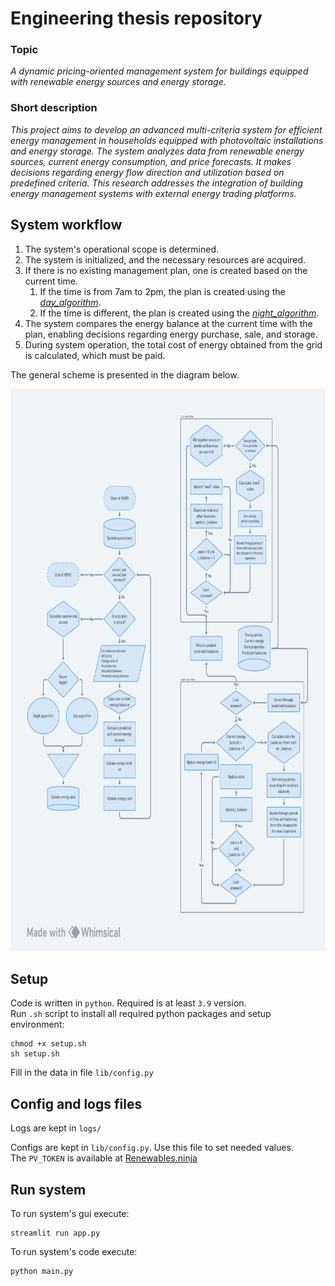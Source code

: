 # Engineering thesis repository

### Topic

_A dynamic pricing-oriented management system for buildings equipped with renewable energy sources and energy storage._

### Short description

_This project aims to develop an advanced multi-criteria system for efficient energy management in households equipped
with photovoltaic installations and energy storage. The system analyzes data from renewable energy sources, current
energy consumption, and price forecasts. It makes decisions regarding energy flow direction and utilization based on
predefined criteria. This research addresses the integration of building energy management systems with external energy
trading platforms._

## System workflow

1. The system's operational scope is determined.
2. The system is initialized, and the necessary resources are acquired.
3. If there is no existing management plan, one is created based on the current time.
    1. If the time is from 7am to 2pm, the plan is created using the [*day_algorithm*](lib/day_algorithm.md).
    2. If the time is different, the plan is created using the [*night_algorithm*](lib/night_algorithm.md).
4. The system compares the energy balance at the current time with the plan, enabling decisions regarding energy
   purchase, sale, and storage.
5. During system operation, the total cost of energy obtained from the grid is calculated, which must be paid.

The general scheme is presented in the diagram below.
<p align="center">  
    <img src="lib/images/main_2.png" alt="The chart`s image of the system flow" width="700" height="900">
</p>

## Setup

Code is written in `python`. Required is at least `3.9` version.\
Run `.sh` script to install all required python packages and setup environment:

    chmod +x setup.sh
    sh setup.sh

Fill in the data in file `lib/config.py`
## Config and logs files

Logs are kept in `logs/`

Configs are kept in `lib/config.py`. Use this file to set needed values.\
The `PV_TOKEN` is available at [Renewables.ninja](https://www.renewables.ninja/profile)

## Run system

To run system's gui execute:

    streamlit run app.py

To run system's code execute:

    python main.py
